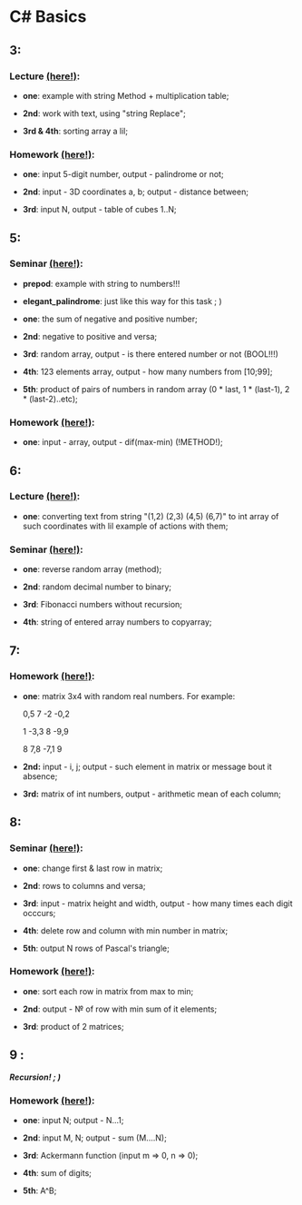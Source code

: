 # C# Basics

## 3:
### Lecture [(here!)](https://github.com/VikkMoor/CSharpBasics/tree/main/3/lecture%203):
* **one**: example with string Method + multiplication table;

* **2nd**: work with text, using "string Replace";

* **3rd & 4th**: sorting array a lil;
### Homework [(here!)](https://github.com/VikkMoor/CSharpBasics/tree/main/3/homework):
* **one**: input 5-digit number, output - palindrome or not;

* **2nd**: input - 3D coordinates a, b; output - distance between;

* **3rd**: input N, output - table of cubes 1..N;


## 5:
### Seminar [(here!)](https://github.com/VikkMoor/CSharpBasics/tree/main/5/seminar):
* **prepod**: example with string to numbers!!!

* **elegant_palindrome**: just like this way for this task ; )

* **one**: the sum of negative and positive number;

* **2nd**: negative to positive and versa;

* **3rd**: random array, output - is there entered number or not (BOOL!!!)

* **4th**: 123 elements array, output - how many numbers from [10;99];

* **5th**: product of pairs of numbers in random array (0 * last, 1 * (last-1), 2 * (last-2)..etc);
### Homework [(here!)](https://github.com/VikkMoor/CSharpBasics/tree/main/5/homework):
* **one**: input - array, output - dif(max-min) (!METHOD!);


## 6:
### Lecture [(here!)](https://github.com/VikkMoor/CSharpBasics/tree/main/6/lecture%206):
* **one**: converting text from string "(1,2) (2,3) (4,5) (6,7)" to int array of such coordinates with lil example of actions with them;
### Seminar [(here!)](https://github.com/VikkMoor/CSharpBasics/tree/main/6/seminar%206):
* **one**: reverse random array (method);

* **2nd**: random decimal number to binary;

* **3rd**: Fibonacci numbers without recursion;

* **4th**: string of entered array numbers to copyarray;


## 7:
### Homework [(here!)](https://github.com/VikkMoor/CSharpBasics/tree/main/7):
* **one**: matrix 3x4 with random real numbers. For example:

   0,5 7 -2 -0,2

   1 -3,3 8 -9,9

   8 7,8 -7,1 9

* **2nd:** input - i, j; output - such element in matrix or message bout it absence;

* **3rd:** matrix of int numbers, output - arithmetic mean of each column;


## 8:
### Seminar [(here!)](https://github.com/VikkMoor/CSharpBasics/tree/main/8/seminar%208):
* **one**: change first & last row in matrix;

* **2nd**: rows to columns and versa;

* **3rd**: input - matrix height and width, output - how many times each digit occcurs;

* **4th**: delete row and column with min number in matrix;

* **5th**: output N rows of Pascal's triangle;
### Homework [(here!)](https://github.com/VikkMoor/CSharpBasics/tree/main/8/homework):
* **one**: sort each row in matrix from max to min;

* **2nd**: output - № of row with min sum of it elements;

* **3rd**: product of 2 matrices;


## 9 :
***Recursion! ; )***
### Homework [(here!)](https://github.com/VikkMoor/CSharpBasics/tree/main/final%20hw%209):
* **one**: input N; output - N...1;

* **2nd**: input M, N; output - sum (M....N);

* **3rd**: Ackermann function (input m => 0, n => 0);

* **4th**: sum of digits;

* **5th**: A^B;


























